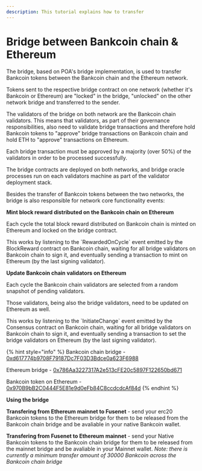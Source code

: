 ```yaml
---
description: This tutorial explains how to transfer
---
```


# Bridge between Bankcoin chain & Ethereum

The bridge, based on POA's bridge implementation, is used to transfer Bankcoin tokens between the Bankcoin chain and the Ethereum network.

Tokens sent to the respective bridge contract on one network \(whether it's Bankcoin or Ethereum\) are "locked" in the bridge, "unlocked" on the other network bridge and transferred to the sender.

The validators of the bridge on both network are the Bankcoin chain validators. This means that validators, as part of their governance responsibilities, also need to validate bridge transactions and therefore hold Bankcoin tokens to "approve" bridge transactions on Bankcoin chain and hold ETH to "approve" transactions on Ethereum.

Each bridge transaction must be approved by a majority \(over 50%\) of the validators in order to be processed successfully.

The bridge contracts are deployed on both networks, and bridge oracle processes run on each validators machine as part of the validator deployment stack.

Besides the transfer of Bankcoin tokens between the two networks, the bridge is also responsible for network core functionality events:

**Mint block reward distributed on the Bankcoin chain on Ethereum**

Each cycle the total block reward distributed on Bankcoin chain is minted on Ethereum and locked on the bridge contract.

This works by listening to the \`RewardedOnCycle\` event emitted by the BlockReward contract on Bankcoin chain, waiting for all bridge validators on Bankcoin chain to sign it, and eventually sending a transaction to mint on Ethereum \(by the last signing validator\).

**Update Bankcoin chain validators on Ethereum**

Each cycle the Bankcoin chain validators are selected from a random snapshot of pending validators.

Those validators, being also the bridge validators, need to be updated on Ethereum as well.

This works by listening to the \`InitiateChange\` event emitted by the Consensus contract on Bankcoin chain, waiting for all bridge validators on Bankcoin chain to sign it, and eventually sending a transaction to set the bridge validators on Ethereum \(by the last signing validator\).

{% hint style="info" %}
Bankcoin chain bridge - [0xd617774b9708F79187Dc7F03D3Bdce0a623F6988](https://scan.bankcoin.io/address/0xd617774b9708f79187dc7f03d3bdce0a623f6988)

Ethereum bridge - [0x786Aa3227317A2e513cFE20c5897F122650bd671](https://etherscan.io/address/0x786Aa3227317A2e513cFE20c5897F122650bd671)

Bankcoin token on Ethereum - [0x970B9bB2C0444F5E81e9d0eFb84C8ccdcdcAf84d](https://etherscan.io/token/0x970B9bB2C0444F5E81e9d0eFb84C8ccdcdcAf84d)
{% endhint %}

**Using the bridge**

**Transfering from Ethereum mainnet to Fusenet** - send your erc20 Bankcoin tokens to the Ethereum bridge for them to be released from the Bankcoin chain bridge and be avaliable in your native Bankcoin wallet.

**Transfering from Fusenet to Ethereum mainnet** - send your Native Bankcoin tokens to the Bankcoin chain bridge for them to be released from the mainnet bridge and be avaliable in your Mainnet wallet. _Note: there is currently a minimum transfer amount of 30000 Bankcoin across the Bankcoin chain bridge_

